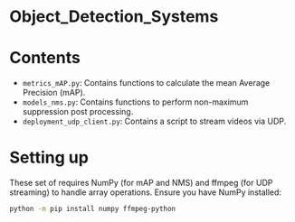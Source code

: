 # Object_Detection_Systems


# Contents
- `metrics_mAP.py`: Contains functions to calculate the mean Average Precision (mAP).
- `models_nms.py`: Contains functions to perform non-maximum suppression post processing.
- `deployment_udp_client.py`: Contains a script to stream videos via UDP.

# Setting up
These set of  requires NumPy (for mAP and NMS) and ffmpeg (for UDP streaming) to handle array operations. Ensure you have NumPy installed:

```sh
python -m pip install numpy ffmpeg-python
```
